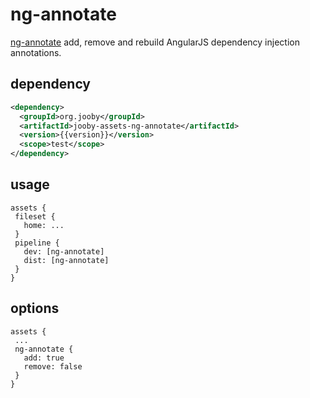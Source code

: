 # ng-annotate

<a href="https://github.com/olov/ng-annotate">ng-annotate</a> add, remove and rebuild AngularJS dependency injection annotations.

## dependency

```xml
<dependency>
  <groupId>org.jooby</groupId>
  <artifactId>jooby-assets-ng-annotate</artifactId>
  <version>{{version}}</version>
  <scope>test</scope>
</dependency>
```

## usage

```
assets {
 fileset {
   home: ...
 }
 pipeline {
   dev: [ng-annotate]
   dist: [ng-annotate]
 }
}
```

## options

```
assets {
 ...
 ng-annotate {
   add: true
   remove: false
 }
}
```
